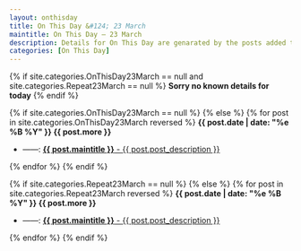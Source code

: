 ```yaml
---
layout: onthisday
title: On This Day &#124; 23 March
maintitle: On This Day — 23 March
description: Details for On This Day are genarated by the posts added to the website so the content is subject to changes/updates over time.
categories: [On This Day]
---
```


{% if site.categories.OnThisDay23March == null and site.categories.Repeat23March == null %}
<strong>Sorry no known details for today</strong>
{% endif %}

{% if site.categories.OnThisDay23March == null %}
{% else %}
{% for post in site.categories.OnThisDay23March reversed %}
<strong>{{ post.date | date: "%e %B %Y" }} {{ post.more }}</strong>
<ul>
<li> ——: <a href="{{ post.url }}"><strong>{{ post.maintitle }}</strong> - {{ post.post_description }}</a></li>
</ul>
{% endfor %}
{% endif %}

{% if site.categories.Repeat23March == null %}
{% else %}
{% for post in site.categories.Repeat23March reversed %}
<strong>{{ post.date | date: "%e %B %Y" }} {{ post.more }}</strong>
<ul>
<li> ——: <a href="{{ post.url }}"><strong>{{ post.maintitle }}</strong> - {{ post.post_description }}</a></li>
</ul>
{% endfor %}
{% endif %}
